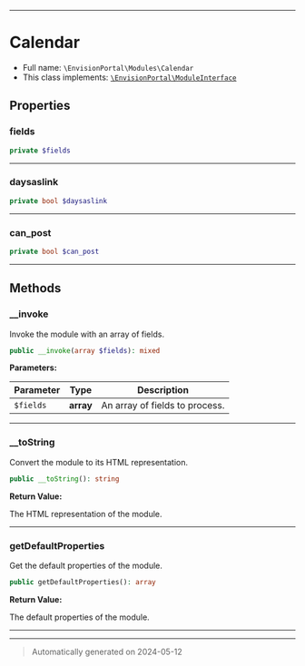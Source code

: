 ***

# Calendar





* Full name: `\EnvisionPortal\Modules\Calendar`
* This class implements:
[`\EnvisionPortal\ModuleInterface`](../ModuleInterface.md)



## Properties


### fields



```php
private $fields
```






***

### daysaslink



```php
private bool $daysaslink
```






***

### can_post



```php
private bool $can_post
```






***

## Methods


### __invoke

Invoke the module with an array of fields.

```php
public __invoke(array $fields): mixed
```








**Parameters:**

| Parameter | Type | Description |
|-----------|------|-------------|
| `$fields` | **array** | An array of fields to process. |





***

### __toString

Convert the module to its HTML representation.

```php
public __toString(): string
```









**Return Value:**

The HTML representation of the module.




***

### getDefaultProperties

Get the default properties of the module.

```php
public getDefaultProperties(): array
```









**Return Value:**

The default properties of the module.




***


***
> Automatically generated on 2024-05-12

